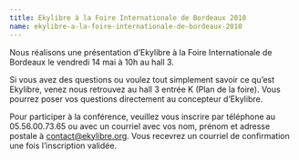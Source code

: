 ```yaml
---
title: Ekylibre à la Foire Internationale de Bordeaux 2010
name: ekylibre-a-la-foire-internationale-de-bordeaux-2010
---
```

Nous réalisons une présentation d’Ekylibre à la Foire Internationale de Bordeaux le vendredi 14 mai à 10h au hall 3.

Si vous avez des questions ou voulez tout simplement savoir ce qu’est Ekylibre, venez nous retrouvez au hall 3 entrée K (Plan de la foire). Vous pourrez poser vos questions directement au concepteur d’Ekylibre.

Pour participer à la conférence, veuillez vous inscrire par téléphone au 05.56.00.73.65 ou avec un courriel avec vos nom, prénom et adresse postale à contact@ekylibre.org. Vous recevrez un courriel de confirmation une fois l’inscription validée.
